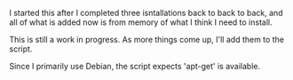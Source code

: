 I started this after I completed three isntallations back to back to back, and
all of what is added now is from memory of what I think I need to install. 

This is still a work in progress. As more things come up, I'll add them to the 
script.

Since I primarily use Debian, the script expects 'apt-get' is available.
